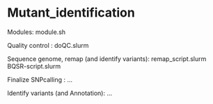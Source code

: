 # Mutant_identification

Modules:
module.sh

Quality control :
doQC.slurm

Sequence genome, remap (and identify variants):
remap_script.slurm
BQSR-script.slurm

Finalize SNPcalling :
...

Identify variants (and Annotation):
...
